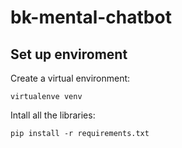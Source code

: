 # bk-mental-chatbot

## Set up enviroment
Create a virtual environment:
```
virtualenve venv
```
Intall all the libraries:
```
pip install -r requirements.txt
```
